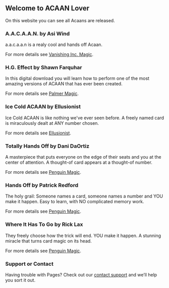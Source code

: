 ## Welcome to ACAAN Lover

On this website you can see all Acaans are released.


### A.A.C.A.A.N. by Asi Wind

a.a.c.a.a.n is a realy cool and hands off Acaan.

For more details see [Vanishing Inc. Magic](https://www.vanishingincmagic.com/card-magic-downloads/aacaan/).

### H.G. Effect by Shawn Farquhar

In this digital download you will learn how to perform one of the most amazing versions of ACAAN that has ever been created.

For more details see [Palmer Magic](https://www.palmermagic.com/product/h-g-effect-shawn-farquhar/).

### Ice Cold ACAAN by Ellusionist

Ice Cold ACAAN is like nothing we've ever seen before. A freely named card is miraculously dealt at ANY number chosen.

For more details see [Ellusionist](https://www.ellusionist.com/ice-cold-acaan.html).


### Totally Hands Off by Dani DaOrtiz

A masterpiece that puts everyone on the edge of their seats and you at the center of attention. A thought-of card appears at a thought-of number.

For more details see [Penguin Magic](https://www.penguinmagic.com/p/11519).


### Hands Off by Patrick Redford

The holy grail: Someone names a card, someone names a number and YOU make it happen. Easy to learn, with NO complicated memory work.

For more details see [Penguin Magic](https://www.penguinmagic.com/p/2485).

### Where It Has To Go by Rick Lax

They freely choose how the trick will end. YOU make it happen. A stunning miracle that turns card magic on its head.

For more details see [Penguin Magic](https://www.penguinmagic.com/p/10747).


### Support or Contact

Having trouble with Pages? Check out our [contact support](https://andibrunner.de/#signup) and we’ll help you sort it out.
